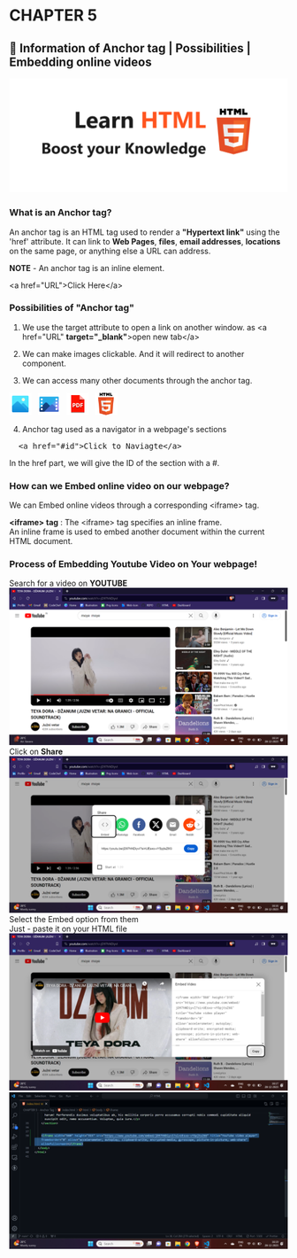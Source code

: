 # CHAPTER 5
## 🔴 Information of Anchor tag | Possibilities | Embedding online videos
![Banner](https://github.com/Ninja-Vikash/Assets/blob/main/HTML%20Assets/HTML.png)

### What is an Anchor tag?
An anchor tag is an HTML tag used to render a **"Hypertext link"** using the 'href' attribute. It can link to **Web Pages**, **files**, **email addresses**, **locations** on the same page, or anything else a URL can address. <br>

**NOTE** - An anchor tag is an inline element.

&lt;a href="URL"&gt;Click Here&lt;/a&gt;
<br>

### Possibilities of "Anchor tag"
1. We use the target attribute to open a link on another window. as &lt;a href="URL" **target="_blank"**&gt;open new tab&lt;/a&gt;

2. We can make images clickable. And it will redirect to another component.

3. We can access many other documents through the anchor tag. <br>

<p>
  
<img src="https://github.com/Ninja-Vikash/Assets/blob/main/Asset%20Icon/image.png" height="40px" /> &nbsp;
<img src="https://github.com/Ninja-Vikash/Assets/blob/main/Asset%20Icon/video.png" height="40px" /> &nbsp;
<img src="https://github.com/Ninja-Vikash/Assets/blob/main/Asset%20Icon/pdf.png" height="40px" /> &nbsp;
<img src="https://github.com/Ninja-Vikash/Assets/blob/main/Asset%20Icon/htmlLogo.png" height="40px" />

</p>

4. Anchor tag used as a navigator in a webpage's sections
<pre>
  &lt;a href="#id"&gt;Click to Naviagte&lt;/a&gt;
</pre>
In the href part, we will give the ID of the section with a #.

### How can we Embed online video on our webpage?
We can Embed online videos through a corresponding &lt;iframe&gt; tag. <br>

**&lt;iframe&gt; tag** : The &lt;iframe&gt; tag specifies an inline frame.
<br>
An inline frame is used to embed another document within the current HTML document.

### Process of Embedding Youtube Video on Your webpage!
Search for a video on **YOUTUBE**
![preview 1](https://github.com/Ninja-Vikash/Assets/blob/main/HTML%20Assets/embed-1.png)
<br>
Click on **Share**
![preview 2](https://github.com/Ninja-Vikash/Assets/blob/main/HTML%20Assets/embed-2.png)
Select the Embed option from them
<br>
Just - paste it on your HTML file
![preview 3](https://github.com/Ninja-Vikash/Assets/blob/main/HTML%20Assets/embed-3.png)
![preview 4](https://github.com/Ninja-Vikash/Assets/blob/main/HTML%20Assets/embed-4.png)
